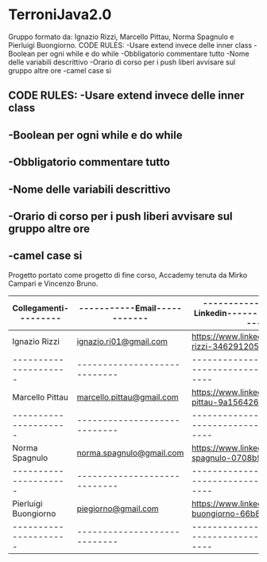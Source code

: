 # TerroniJava2.0
Gruppo formato da: Ignazio Rizzi, Marcello Pittau, Norma Spagnulo e Pierluigi Buongiorno.
CODE RULES:
-Usare extend invece delle inner class
-Boolean per ogni while e do while
-Obbligatorio commentare tutto
-Nome delle variabili descrittivo
-Orario di corso per i push liberi avvisare sul gruppo altre ore
-camel case si

CODE RULES:
-Usare extend invece delle inner class
----------------------------------------------------------------------------------------------------------------
-Boolean per ogni while e do while
----------------------------------------------------------------------------------------------------------------
-Obbligatorio commentare tutto
----------------------------------------------------------------------------------------------------------------
-Nome delle variabili descrittivo
----------------------------------------------------------------------------------------------------------------
-Orario di corso per i push liberi avvisare sul gruppo altre ore
----------------------------------------------------------------------------------------------------------------
-camel case si
----------------------------------------------------------------------------------------------------------------


Progetto portato come progetto di fine corso, Accademy tenuta da Mirko Campari e Vincenzo Bruno.


Collegamenti---------|-----------Email------------|------------------------Linkedin----------------------------| 
---------------------|----------------------------|------------------------------------------------------------|
Ignazio Rizzi        |ignazio.ri01@gmail.com      |https://www.linkedin.com/in/ignazio-rizzi-346291205/        |
---------------------|----------------------------|------------------------------------------------------------|
Marcello Pittau      |marcello.pittau@gmail.com   |https://www.linkedin.com/in/marcello-pittau-9a1564260/      |
---------------------|----------------------------|------------------------------------------------------------|
Norma Spagnulo       |norma.spagnulo@gmail.com    |https://www.linkedin.com/in/norma-spagnulo-0708b9239/       |
---------------------|----------------------------|------------------------------------------------------------|
Pierluigi Buongiorno |piegiorno@gmail.com         |https://www.linkedin.com/in/pierluigi-buongiorno-66b8a1173/ |
---------------------|----------------------------|------------------------------------------------------------|
